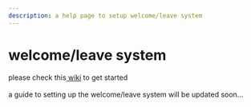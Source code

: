 ```yaml
---
description: a help page to setup welcome/leave system
---
```


# welcome/leave system

please check this[ wiki](../commands-list/welcome-system.md) to get started \
\
a guide to setting up the welcome/leave system will be updated soon...
